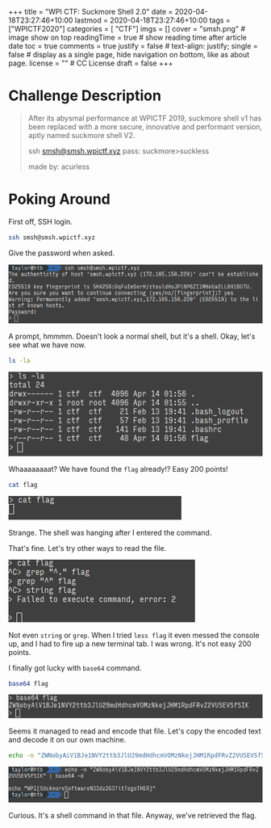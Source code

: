 +++
title = "WPI CTF: Suckmore Shell 2.0"
date = 2020-04-18T23:27:46+10:00
lastmod = 2020-04-18T23:27:46+10:00
tags = ["WPICTF2020"]
categories = [ "CTF"]
imgs = []
cover = "smsh.png"  # image show on top
readingTime = true  # show reading time after article date
toc = true
comments = true
justify = false  # text-align: justify;
single = false  # display as a single page, hide navigation on bottom, like as about page.
license = ""  # CC License
draft = false
+++

# Challenge Description

> After its abysmal performance at WPICTF 2019, suckmore shell v1 has been replaced with a more secure, innovative and performant version, aptly named suckmore shell V2.
>
> ssh smsh@smsh.wpictf.xyz pass: suckmore>suckless
>
> made by: acurless

# Poking Around

First off, SSH login. 

```bash
ssh smsh@smsh.wpictf.xyz
```

Give the password when asked.

![login](smsh-login.png)

A prompt, hmmmm. Doesn't look a normal shell, but it's a shell. Okay, let's see what we have now.

```bash
ls -la
```

![ls](smsh-ls.png)

Whaaaaaaaat? We have found the `flag` already!? Easy 200 points!

```bash
cat flag
```

![cat](smsh-cat.png)

Strange. The shell was hanging after I entered the command.

That's fine. Let's try other ways to read the file.

![other commands](smsh-other-cmd.png)

Not even `string` or `grep`. When I tried `less flag` it even messed the console up, and I had to fire up a new terminal tab. I was wrong. It's not easy 200 points.

I finally got lucky with `base64` command.

```bash
base64 flag
```

![base64](smsh-base64.png)

Seems it managed to read and encode that file. Let's copy the encoded text and decode it on our own machine.

```bash
echo -n "ZWNobyAiV1BJe1NVY2ttb3JlU29mdHdhcmVOMzNkejJHM1RpdFRvZ2VUSEVSfSIK" | base64 -d
```


![decode](smsh-decode.png)

Curious. It's a shell command in that file. Anyway, we've retrieved the flag.
